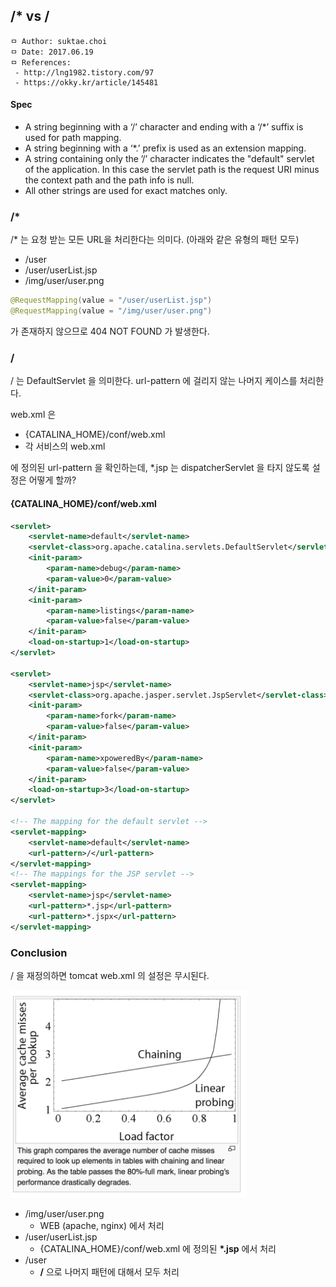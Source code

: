 ## /* vs /

```
ㅁ Author: suktae.choi
ㅁ Date: 2017.06.19
ㅁ References:
 - http://lng1982.tistory.com/97
 - https://okky.kr/article/145481
```

#### Spec
- A string beginning with a ‘/’ character and ending with a ‘/\*’ suffix is used for path mapping.
- A string beginning with a ‘\*.’ prefix is used as an extension mapping.
- A string containing only the ’/’ character indicates the "default" servlet of the application. In this case the servlet path is the request URI minus the context path and the path info is null.
- All other strings are used for exact matches only.

### /*
/\* 는 요청 받는 모든 URL을 처리한다는 의미다. (아래와 같은 유형의 패턴 모두)

- /user
- /user/userList.jsp
- /img/user/user.png

```java
@RequestMapping(value = "/user/userList.jsp")
@RequestMapping(value = "/img/user/user.png")
```

가 존재하지 않으므로 404 NOT FOUND 가 발생한다.

### /
/ 는 DefaultServlet 을 의미한다. url-pattern 에 걸리지 않는 나머지 케이스를 처리한다.

web.xml 은
- {CATALINA_HOME}/conf/web.xml
- 각 서비스의 web.xml

에 정의된 url-pattern 을 확인하는데, \*.jsp 는 dispatcherServlet 을 타지 않도록 설정은 어떻게 할까?

#### {CATALINA_HOME}/conf/web.xml
```xml
<servlet>
    <servlet-name>default</servlet-name>
    <servlet-class>org.apache.catalina.servlets.DefaultServlet</servlet-class>
    <init-param>
        <param-name>debug</param-name>
        <param-value>0</param-value>
    </init-param>
    <init-param>
        <param-name>listings</param-name>
        <param-value>false</param-value>
    </init-param>
    <load-on-startup>1</load-on-startup>
</servlet>

<servlet>
    <servlet-name>jsp</servlet-name>
    <servlet-class>org.apache.jasper.servlet.JspServlet</servlet-class>
    <init-param>
        <param-name>fork</param-name>
        <param-value>false</param-value>
    </init-param>
    <init-param>
        <param-name>xpoweredBy</param-name>
        <param-value>false</param-value>
    </init-param>
    <load-on-startup>3</load-on-startup>
</servlet>

<!-- The mapping for the default servlet -->
<servlet-mapping>
    <servlet-name>default</servlet-name>
    <url-pattern>/</url-pattern>
</servlet-mapping>
<!-- The mappings for the JSP servlet -->
<servlet-mapping>
    <servlet-name>jsp</servlet-name>
    <url-pattern>*.jsp</url-pattern>
    <url-pattern>*.jspx</url-pattern>
</servlet-mapping>
```

### Conclusion
/ 을 재정의하면 tomcat web.xml 의 설정은 무시된다.

<img src="https://github.com/agongi/study/blob/master/java/hashmap/images/Screen.Shot.2016-02-26.at.22.08.56.png" width="75%">

- /img/user/user.png
  - WEB (apache, nginx) 에서 처리
- /user/userList.jsp
  - {CATALINA_HOME}/conf/web.xml 에 정의된 **\*.jsp** 에서 처리
- /user
  - **/** 으로 나머지 패턴에 대해서 모두 처리
